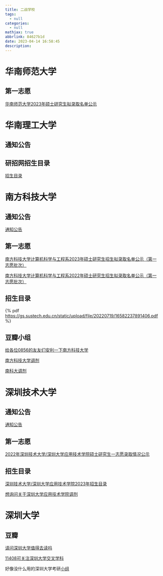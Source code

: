 ```yaml
---
title: 二战学校
tags:
  - null
categories:
  - null
mathjax: true
abbrlink: 84627b1d
date: 2023-04-14 16:58:45
description:
---
```

# 华南师范大学

## 第一志愿
[华南师范大学2023年硕士研究生拟录取名单公示](https://yz.scnu.edu.cn/a/20230418/555.html)

# 华南理工大学

## 通知公告
[](https://yz.scut.edu.cn/sszs/list.htm)

## 研招网招生目录
[招生目录](https://yz.chsi.com.cn/zsml/querySchAction.do?ssdm=44&dwmc=%E5%8D%8E%E5%8D%97%E7%90%86%E5%B7%A5%E5%A4%A7%E5%AD%A6&mldm=&mlmc=&yjxkdm=0812&xxfs=&zymc=)

# 南方科技大学

## 通知公告
[通知公告](https://cse.sustech.edu.cn/cn/news/index/page/15)

## 第一志愿
[南方科技大学计算机科学与工程系2023年硕士研究生招生拟录取名单公示（第一志愿批次）](https://cse.sustech.edu.cn/cn/news/view/id/986)

[南方科技大学计算机科学与工程系2022年硕士研究生招生拟录取名单公示（第一志愿批次）](https://cse.sustech.edu.cn/cn/news/view/id/902)

## 招生目录
{% pdf https://gs.sustech.edu.cn/static/upload/file/20220719/16582237891406.pdf %}

## 豆瓣小组
[给各位0856的友友们安利一下南方科技大学](https://www.douban.com/group/topic/264445862/?_i=1471550HXSg0Ss)

[南方科技大学调剂 ](https://www.douban.com/group/topic/219422939/?_i=1471731HXSg0Ss)

[南科大调剂 ](https://www.douban.com/group/topic/286156123/?_i=1471945HXSg0Ss)

# 深圳技术大学

## 通知公告
[通知公告](https://gra.sztu.edu.cn/zsxx/ssyjszs1/tzgg.htm)


## 第一志愿
[2022年深圳技术大学/深圳大学应用技术学院硕士研究生一志愿录取情况公示](https://gra.sztu.edu.cn/info/1058/1698.htm)

## 招生目录

[深圳技术大学/深圳大学应用技术学院2023年招生目录](https://gra.sztu.edu.cn/info/1055/1770.htm)

[想询问关于深圳大学应用技术学院调剂 ](https://www.douban.com/group/topic/285848634/?_i=1472375HXSg0Ss)

# 深圳大学

## 豆瓣

[请问深圳大学值得去读吗 ](https://www.douban.com/group/topic/262811157/?_i=1472146HXSg0Ss)

[11408可关注深圳大学交叉学科 ](https://www.douban.com/group/topic/283750289/?_i=1472342HXSg0Ss)

好像没什么用的深圳大学考研[小组](https://www.douban.com/group/518809/)